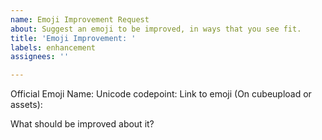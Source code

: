 ```yaml
---
name: Emoji Improvement Request
about: Suggest an emoji to be improved, in ways that you see fit.
title: 'Emoji Improvement: '
labels: enhancement
assignees: ''

---
```


Official Emoji Name:
Unicode codepoint:
Link to emoji (On cubeupload or assets):

What should be improved about it?